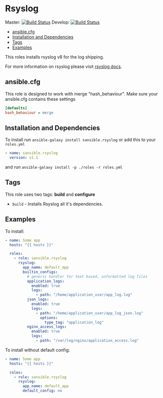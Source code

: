 # Rsyslog

Master: [![Build Status](https://travis-ci.org/sansible/rsyslog.svg?branch=master)](https://travis-ci.org/sansible/rsyslog)
Develop: [![Build Status](https://travis-ci.org/sansible/rsyslog.svg?branch=develop)](https://travis-ci.org/sansible/rsyslog)

* [ansible.cfg](#ansible-cfg)
* [Installation and Dependencies](#installation-and-dependencies)
* [Tags](#tags)
* [Examples](#examples)

This roles installs rsyslog v8 for the log shipping.

For more information on rsyslog please visit [rsyslog docs](http://www.rsyslog.com/doc/v8-stable/).




## ansible.cfg

This role is designed to work with merge "hash_behaviour". Make sure your
ansible.cfg contains these settings

```INI
[defaults]
hash_behaviour = merge
```




## Installation and Dependencies

To install run `ansible-galaxy install sansible.rsyslog` or add this to your
`roles.yml`

```YAML
- name: sansible.rsyslog
  version: v1.1
```

and run `ansible-galaxy install -p ./roles -r roles.yml`




## Tags

This role uses two tags: **build** and **configure**

* `build` - Installs Rsyslog all it's dependencies.





## Examples

To install:

```YAML
- name: Some app
  hosts: "{{ hosts }}"

  roles:
    - role: sansible.rsyslog
      rsyslog:
        app_name: default_app
        builtin_configs:
          # generic handler for text based, unformatted log files
          application_logs:
            enabled: true
            logs:
              - path: "/home/application_user/app_log.log"
          json_logs:
            enabled: true
            logs:
              - path: "/home/application_user/app_log_json.log"
                options:
                  type_tag: "application_log"
          nginx_access_logs:
            enabled: true
            logs:
              - path: "/var/log/nginx/application_access.log"
```

To install without default config:

```YAML
- name: Some app
  hosts: "{{ hosts }}"

  roles:
    - role: sansible.rsyslog
      rsyslog:
        app_name: default_app
        default_config: no
```
